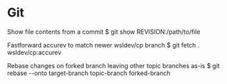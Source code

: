 # Git

Show file contents from a commit
  $ git show REVISION:/path/to/file

Fastforward accurev to match newer wsldev/cp branch
  $ git fetch . wsldev/cp:accurev

Rebase changes on forked branch leaving other topic branches as-is
  $ git rebase --onto target-branch topic-branch forked-branch

